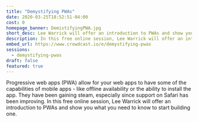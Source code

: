 ```yaml
---
title: "Demystifying PWAs"
date: 2020-03-25T18:52:51-04:00
cost: 0
homepage_banner: DemistifyingPWA.jpg
short_desc: Lee Warrick will offer an introduction to PWAs and show you what you need to know to start building one.
description: In this free online session, Lee Warrick will offer an introduction to PWAs and show you what you need to know to start building one.
embed_url: https://www.crowdcast.io/e/demystifying-pwas
sessions:
  - demystifying-pwas
draft: false
featured: true
---
```


Progressive web apps (PWA) allow for your web apps to have some of the capabilities of mobile apps - like offline availability or the ability to install the app. They have been gaining steam, especially since support on Safari has been improving. In this free online session, Lee Warrick will offer an introduction to PWAs and show you what you need to know to start building one.
